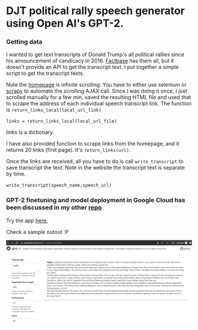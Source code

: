 # DJT political rally speech generator using Open AI's GPT-2. 

### Getting data

I wanted to get text transcripts of Donald Trump's all political rallies since his announcement of candicacy in 2016. 
[Factbase](https://factba.se/transcripts) has them all, but it doesn't provide an API to get the transcript text. 
I put together a simple script to get the transcript texts. 

Note the [homepage](https://factba.se/transcripts) is infinite scrolling. 
You have to either use selenium or [scrapy](https://scrapy.org/) to automate the scrolling AJAX call. Since I was doing it once,
I just scrolled manually for a few min, saved the resulting HTML file and used that to scrape the address of each individual speech
transcript link. The function is `return_links_local(local_url_link)`

```
links = return_links_local(local_url_file)
```

links is a dictionary. 

I have also provided function to scrape links from the homepage, and it returns 20 links (first page). It's `return_links(url)`.

Once the links are received, all you have to do is call `write_transcript` to save transcript the text. Note in the website the transcript text
is separate by time. 

```
write_transcript(speech_name,speech_url)
```

### GPT-2 finetuning and model deployment in Google Cloud has been discussed in my other [repo](https://github.com/addadda023/GPT-2-text-generation)

Try the app [here.](https://addadda023.github.io/DJT-speech-generator/)

Check a sample outout :P

![image](https://github.com/addadda023/DJT-speech-generator/blob/master/docs/DJT_speech_sample.png)
